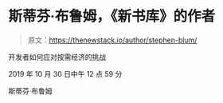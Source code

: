 # 斯蒂芬·布鲁姆，《新书库》的作者

> 原文：<https://thenewstack.io/author/stephen-blum/>

开发者如何应对按需经济的挑战

2019 年 10 月 30 日中午 12 点 59 分

斯蒂芬·布鲁姆